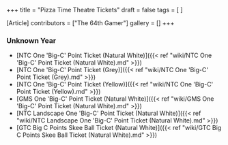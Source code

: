 +++
title = "Pizza Time Theatre Tickets"
draft = false
tags = [ ]

[Article]
contributors = ["The 64th Gamer"]
gallery = []
+++
### Unknown Year ###

* [NTC One 'Big-C' Point Ticket (Natural White)]({{< ref "wiki/NTC One 'Big-C' Point Ticket (Natural White).md" >}})
* [NTC One 'Big-C' Point Ticket (Grey)]({{< ref "wiki/NTC One 'Big-C' Point Ticket (Grey).md" >}})
* [NTC One 'Big-C' Point Ticket (Yellow)]({{< ref "wiki/NTC One 'Big-C' Point Ticket (Yellow).md" >}})
* [GMS One 'Big-C' Point Ticket (Natural White)]({{< ref "wiki/GMS One 'Big-C' Point Ticket (Natural White).md" >}})
* [NTC Landscape One 'Big-C' Point Ticket (Natural White)]({{< ref "wiki/NTC Landscape One 'Big-C' Point Ticket (Natural White).md" >}})
* [GTC Big C Points Skee Ball Ticket (Natural White)]({{< ref "wiki/GTC Big C Points Skee Ball Ticket (Natural White).md" >}})